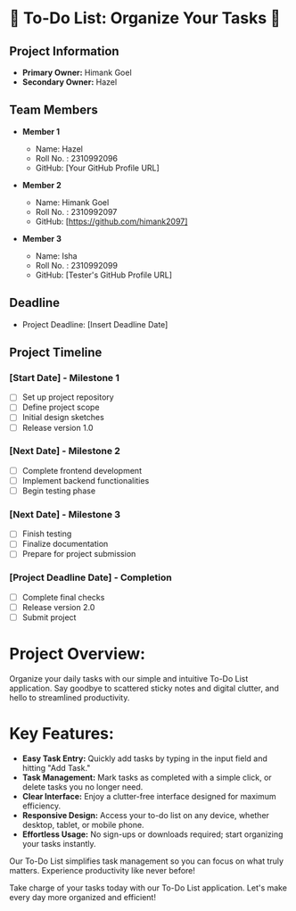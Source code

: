 # 📝 To-Do List: Organize Your Tasks 📝

## Project Information
- **Primary Owner:** Himank Goel
- **Secondary Owner:** Hazel

## Team Members
- **Member 1**
  - Name: Hazel
  - Roll No. : 2310992096
  - GitHub: [Your GitHub Profile URL]

- **Member 2**
  - Name: Himank Goel
  - Roll No. : 2310992097
  - GitHub: [https://github.com/himank2097]

- **Member 3**
  - Name: Isha
  - Roll No. : 2310992099
  - GitHub: [Tester's GitHub Profile URL]

## Deadline
- Project Deadline: [Insert Deadline Date]

## Project Timeline

### [Start Date] - Milestone 1

- [ ] Set up project repository
- [ ] Define project scope
- [ ] Initial design sketches
- [ ] Release version 1.0

### [Next Date] - Milestone 2

- [ ] Complete frontend development
- [ ] Implement backend functionalities
- [ ] Begin testing phase

### [Next Date] - Milestone 3

- [ ] Finish testing
- [ ] Finalize documentation
- [ ] Prepare for project submission

### [Project Deadline Date] - Completion

- [ ] Complete final checks
- [ ] Release version 2.0
- [ ] Submit project

# Project Overview:

Organize your daily tasks with our simple and intuitive To-Do List application. Say goodbye to scattered sticky notes and digital clutter, and hello to streamlined productivity.

# Key Features:

- **Easy Task Entry:** Quickly add tasks by typing in the input field and hitting "Add Task."
- **Task Management:** Mark tasks as completed with a simple click, or delete tasks you no longer need.
- **Clear Interface:** Enjoy a clutter-free interface designed for maximum efficiency.
- **Responsive Design:** Access your to-do list on any device, whether desktop, tablet, or mobile phone.
- **Effortless Usage:** No sign-ups or downloads required; start organizing your tasks instantly.

Our To-Do List simplifies task management so you can focus on what truly matters. Experience productivity like never before!

Take charge of your tasks today with our To-Do List application. Let's make every day more organized and efficient!

